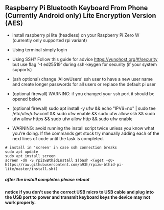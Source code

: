 ## Raspberry Pi Bluetooth Keyboard From Phone (Currently Android only) Lite Encryption Version (AES)

 * install raspberry pi lite (headless) on your Raspberry Pi Zero W (currently only supported rpi variant)

 * Using terminal simply login
 * Using SSH? Follow this guide for advice https://yunohost.org/#/security but use flag '-t ed25519' during ssh-keygen for security (if your system supports)
 * (ssh optional) change 'AllowUsers' ssh user to have a new user name and create longer passwords for all users or replace the default pi user
 * (optional firewall) WARNING: if you changed your ssh port it should be opened below
 * (optional firewall) sudo apt install -y ufw && echo "IPV6=no" | sudo tee /etc/ufw/ufw.conf && sudo ufw enable && sudo ufw allow ssh && sudo ufw allow https && sudo ufw allow http && sudo ufw enable
 * WARNING: avoid running the install script twice unless you know what you're doing. If the commands get stuck try manually adding each of the next lines of code until the task is completed.

```shell
# install in 'screen' in case ssh connection breaks
sudo apt update
sudo apt install screen
screen -dm -S rpizwBthidInstall $(bash <(wget -qO- https://raw.githubusercontent.com/a93h/rpizw-bthid-pi-lite/master/install.sh))
````

##### after the install completes please reboot

#### notice if you don't use the correct USB micro to USB cable and plug into the USB port to power and transmit keyboard keys the device may not work properly.
